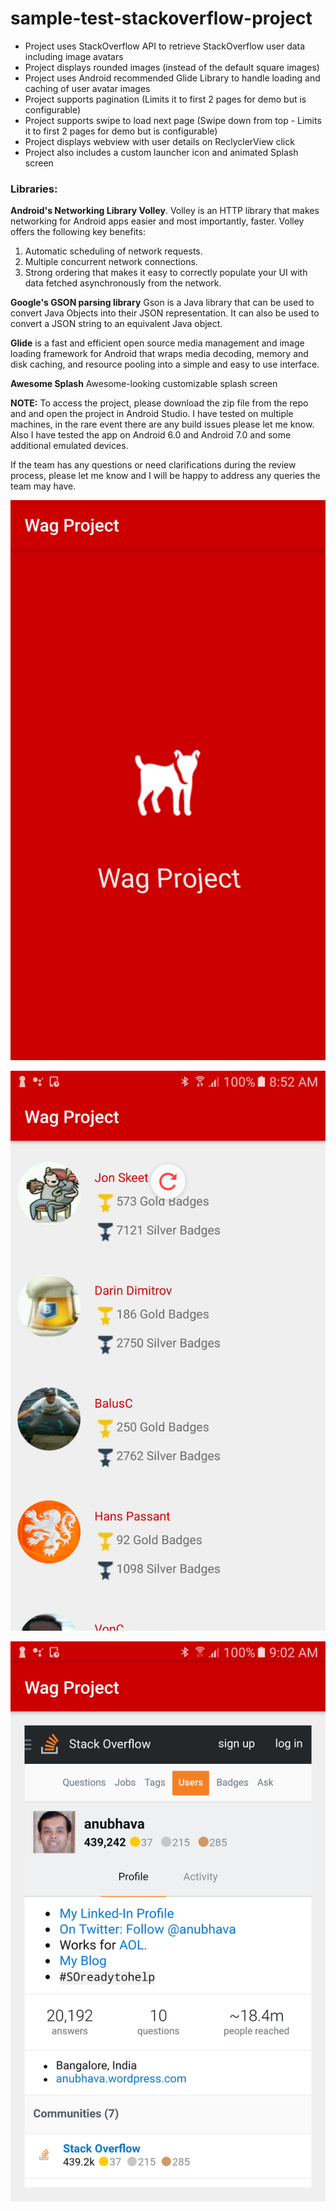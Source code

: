 # sample-test-stackoverflow-project

 * Project uses StackOverflow API to retrieve StackOverflow user data including image avatars
 * Project displays rounded images (instead of the default square images)
 * Project uses Android recommended Glide Library to handle loading and caching of user avatar images
 * Project supports pagination (Limits it to first 2 pages for demo but is configurable)
 * Project supports swipe to load next page (Swipe down from top - Limits it to first 2 pages for demo but is configurable)
 * Project displays webview with user details on ReclyclerView click
 * Project also includes a custom launcher icon and animated Splash screen
 
 ### Libraries: ###
**Android's Networking Library Volley**. Volley is an HTTP library that makes networking for Android apps easier and most importantly, faster. Volley offers the following key benefits:

1) Automatic scheduling of network requests.
2) Multiple concurrent network connections.
3) Strong ordering that makes it easy to correctly populate your UI with data fetched asynchronously from the network.
    
**Google's GSON parsing library** Gson is a Java library that can be used to convert Java Objects into their JSON representation. It can also be used to convert a JSON string to an equivalent Java object.

**Glide** is a fast and efficient open source media management and image loading framework for Android that wraps media decoding, memory and disk caching, and resource pooling into a simple and easy to use interface.

**Awesome Splash** Awesome-looking customizable splash screen 

**NOTE:** To access the project, please download the zip file from the repo and and open the project in Android Studio. I have tested on multiple machines, in the rare event there are any build issues please let me know. Also I have tested the app on Android 6.0 and Android 7.0 and some additional emulated devices.

If the team has any questions or need clarifications during the review process, please let me know and I will be happy to address any queries the team may have.

![Alt text](./device-2017-08-18-090125.png?raw=true "Optional Title")

![Alt text](./device-2017-08-18-085253.png?raw=true "Optional Title")

![Alt text](./device-2017-08-18-090245.png?raw=true "Optional Title")



    
